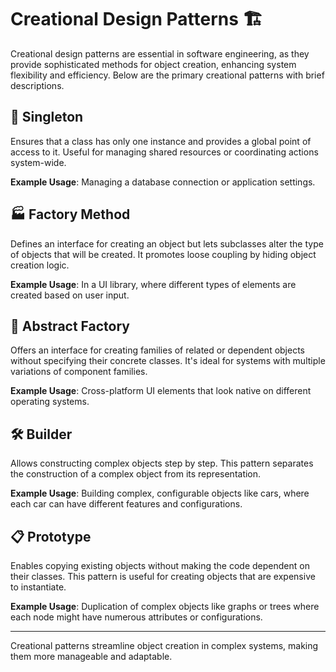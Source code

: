 # Creational Design Patterns 🏗️

Creational design patterns are essential in software engineering, as they provide sophisticated methods for object creation, enhancing system flexibility and efficiency. Below are the primary creational patterns with brief descriptions.

## 🌟 Singleton

Ensures that a class has only one instance and provides a global point of access to it. Useful for managing shared resources or coordinating actions system-wide.

**Example Usage**: Managing a database connection or application settings.

## 🏭 Factory Method

Defines an interface for creating an object but lets subclasses alter the type of objects that will be created. It promotes loose coupling by hiding object creation logic.

**Example Usage**: In a UI library, where different types of elements are created based on user input.

## 🎨 Abstract Factory

Offers an interface for creating families of related or dependent objects without specifying their concrete classes. It's ideal for systems with multiple variations of component families.

**Example Usage**: Cross-platform UI elements that look native on different operating systems.

## 🛠️ Builder

Allows constructing complex objects step by step. This pattern separates the construction of a complex object from its representation.

**Example Usage**: Building complex, configurable objects like cars, where each car can have different features and configurations.

## 📋 Prototype

Enables copying existing objects without making the code dependent on their classes. This pattern is useful for creating objects that are expensive to instantiate.

**Example Usage**: Duplication of complex objects like graphs or trees where each node might have numerous attributes or configurations.

---

Creational patterns streamline object creation in complex systems, making them more manageable and adaptable.
